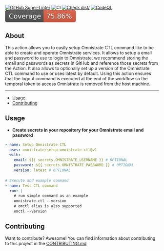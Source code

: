 [![GitHub Super-Linter](https://github.com/omnistrate/setup-omnistrate-ctl/actions/workflows/linter.yml/badge.svg)](https://github.com/super-linter/super-linter)
![CI](https://github.com/omnistrate/setup-omnistrate-ctl/actions/workflows/ci.yml/badge.svg)
[![Check dist/](https://github.com/omnistrate/setup-omnistrate-ctl/actions/workflows/check-dist.yml/badge.svg)](https://github.com/actions/setup-omnistrate-ctl/actions/workflows/check-dist.yml)
[![CodeQL](https://github.com/omnistrate/setup-omnistrate-ctl/actions/workflows/codeql-analysis.yml/badge.svg)](https://github.com/actions/setup-omnistrate-ctl/actions/workflows/codeql-analysis.yml)
[![Coverage](./badges/coverage.svg)](./badges/coverage.svg)

## About

This action allows you to easily setup Omnistrate CTL command like to be able to
create and operate Omnistrate services. It allows to setup a email and password
to use to login to Omnistrate, we recommend storing the email and passwords as
secrets in GitHub and reference those secrets from the Action. It also allows to
optionally set up a version of the Omnistrate CTL command to use or uses latest
by default. Using this action ensures that the logout command is executed at the
end of the workflow so the temporal token to access Omnistrate is removed from
the host machine.

---

* [Usage](#usage)
* [Contributing](#contributing)

## Usage

- **Create secrets in your repository for your Omnistrate email and password**

```yaml
- name: Setup Omnistrate CTL
  uses: omnistrate/setup-omnistrate-ctl@v1
  with:
    email: ${{ secrets.OMNISTRATE_USERNAME }} # OPTIONAL
    password: ${{ secrets.OMNISTRATE_PASSWORD }} # OPTIONAL
    version: latest # OPTIONAL

# Execute and example command
- name: Test CTL command
  run: |
    # rum simple command as an example
    omnistrate-ctl --version
    # omctl alias is also supported
    omctl --version
```

## Contributing

Want to contribute? Awesome! You can find information about contributing to this
project in the [CONTRIBUTING.md](/.github/CONTRIBUTING.md)
